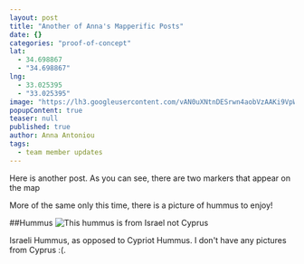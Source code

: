 ```yaml
---
layout: post
title: "Another of Anna's Mapperific Posts"
date: {}
categories: "proof-of-concept"
lat: 
  - 34.698867
  - "34.698867"
lng: 
  - 33.025395
  - "33.025395"
image: "https://lh3.googleusercontent.com/vAN0uXNtnDESrwn4aobVzAAKi9VpWX5sd2y1Uw5RhA=w1620-h911-no"
popupContent: true
teaser: null
published: true
author: Anna Antoniou
tags: 
  - team member updates
---
```


Here is another post. As you can see, there are two markers that appear on the map

More of the same only this time, there is a picture of hummus to enjoy!

##Hummus
![This hummus is from Israel not Cyprus](https://lh3.googleusercontent.com/vAN0uXNtnDESrwn4aobVzAAKi9VpWX5sd2y1Uw5RhA=w1620-h911-no "Again not in Cyprus")

Israeli Hummus, as opposed to Cypriot Hummus. I don't have any pictures from Cyprus :(.
